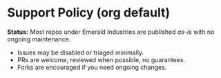 # Support Policy (org default)

**Status:** Most repos under Emerald Industries are published *as-is* with no ongoing maintenance.

- Issues may be disabled or triaged minimally.
- PRs are welcome, reviewed when possible, no guarantees.
- Forks are encouraged if you need ongoing changes.
